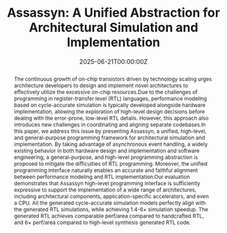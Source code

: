 ---
title: "Assassyn: A Unified Abstraction for Architectural Simulation and Implementation"
authors:
  - Jian Weng
  - Boyang Han
  - Derui Gao
  - Ruijie Gao
  - Wanning Zhang
  - Ceyu Xu
  - Admin
  - Yangzhixin Luo
  - Lisa Wu Wills
  - Marco Canini

date: "2025-06-21T00:00:00Z"
doi: ""

# Schedule page publish date (NOT publication's date).
publishDate: "2024-02-10T00:00:00Z"

# Publication type.
# Legend: 0 = Uncategorized; 1 = Conference paper; 2 = Journal article;
# 3 = Preprint / Working Paper; 4 = Report; 5 = Book; 6 = Book section;
# 7 = Thesis; 8 = Patent
publication_types: ["1"]

# Publication name and optional abbreviated publication name.
publication: "International Symposium on Computer Architecture"
publication_short: "ISCA'25"

abstract: The continuous growth of on-chip transistors driven by technology scaling urges architecture developers to design and implement novel architectures to effectively utilize the excessive on-chip resources.Due to the challenges of programming in register-transfer level (RTL) languages, performance modeling based on cycle-accurate simulation is typically developed alongside hardware implementation, allowing the exploration of high-level design decisions before dealing with the error-prone, low-level RTL details. However, this approach also introduces new challenges in coordinating and aligning separate codebases.In this paper, we address this issue by presenting Assassyn, a unified, high-level, and general-purpose programming framework for architectural simulation and implementation. By taking advantage of asynchronous event handling, a widely existing behavior in both hardware design and implementation and software engineering, a general-purpose, and high-level programming abstraction is proposed to mitigate the difficulties of RTL programming. Moreover, the unified programming interface naturally enables an accurate and faithful alignment between performance modeling and RTL implementation.Our evaluation demonstrates that Assassyn high-level programming interface is sufficiently expressive to support the implementation of a wide range of architectures, including architectural components, application-specific accelerators, and even a CPU. All the generated cycle-accurate simulation models perfectly align with the generated RTL simulations, while achieving 1.4-6× simulation speedup. The generated RTL achieves comparable perf/area compared to handcrafted RTL, and 6× perf/area compared to high-level synthesis generated RTL code.

# Summary. An optional shortened abstract.
summary:

tags:
featured: false

# links:
# - name: ""
#   url: ""
url_pdf: '' 
url_code: ''
url_dataset: ''
url_poster: ''
url_project: ''
url_slides: ''
url_source: ''
url_video: ''

# Featured image
# To use, add an image named `featured.jpg/png` to your page's folder. 
image:
  caption: 
  focal_point: 
  preview_only: false

# Associated Projects (optional).
#   Associate this publication with one or more of your projects.
#   Simply enter your project's folder or file name without extension.
#   E.g. `internal-project` references `content/project/internal-project/index.md`.
#   Otherwise, set `projects: []`.
projects: []

# Slides (optional).
#   Associate this publication with Markdown slides.
#   Simply enter your slide deck's filename without extension.
#   E.g. `slides: "example"` references `content/slides/example/index.md`.
#   Otherwise, set `slides: ""`.
slides: ""
---